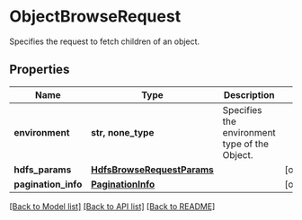 # ObjectBrowseRequest

Specifies the request to fetch children of an object.

## Properties
Name | Type | Description | Notes
------------ | ------------- | ------------- | -------------
**environment** | **str, none_type** | Specifies the environment type of the Object. | 
**hdfs_params** | [**HdfsBrowseRequestParams**](HdfsBrowseRequestParams.md) |  | [optional] 
**pagination_info** | [**PaginationInfo**](PaginationInfo.md) |  | [optional] 

[[Back to Model list]](../README.md#documentation-for-models) [[Back to API list]](../README.md#documentation-for-api-endpoints) [[Back to README]](../README.md)



